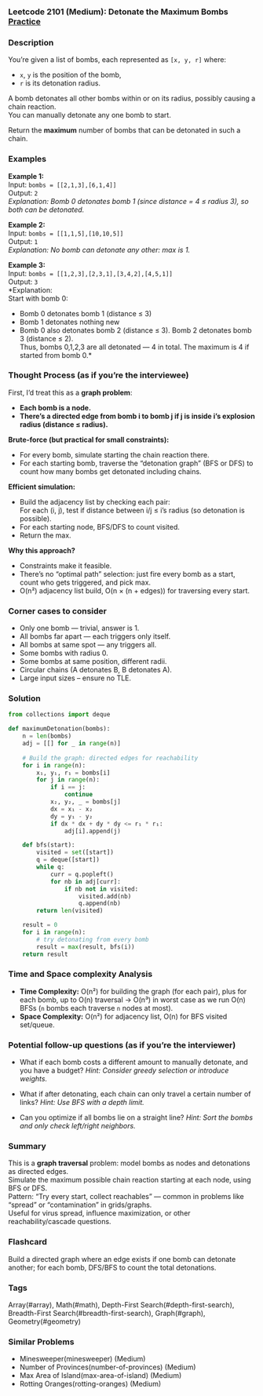 ### Leetcode 2101 (Medium): Detonate the Maximum Bombs [Practice](https://leetcode.com/problems/detonate-the-maximum-bombs)

### Description  
You’re given a list of bombs, each represented as `[x, y, r]` where:
- `x`, `y` is the position of the bomb,
- `r` is its detonation radius.

A bomb detonates all other bombs within or on its radius, possibly causing a chain reaction.  
You can manually detonate any one bomb to start.

Return the **maximum** number of bombs that can be detonated in such a chain.

### Examples  

**Example 1:**  
Input: `bombs = [[2,1,3],[6,1,4]]`  
Output: `2`  
*Explanation: Bomb 0 detonates bomb 1 (since distance = 4 ≤ radius 3), so both can be detonated.*

**Example 2:**  
Input: `bombs = [[1,1,5],[10,10,5]]`  
Output: `1`  
*Explanation: No bomb can detonate any other: max is 1.*

**Example 3:**  
Input: `bombs = [[1,2,3],[2,3,1],[3,4,2],[4,5,1]]`  
Output: `3`  
*Explanation:  
Start with bomb 0:  
- Bomb 0 detonates bomb 1 (distance ≤ 3)  
- Bomb 1 detonates nothing new  
- Bomb 0 also detonates bomb 2 (distance ≤ 3). Bomb 2 detonates bomb 3 (distance ≤ 2).  
Thus, bombs 0,1,2,3 are all detonated — 4 in total. The maximum is 4 if started from bomb 0.*

### Thought Process (as if you’re the interviewee)  

First, I’d treat this as a **graph problem**:
- **Each bomb is a node.**  
- **There’s a directed edge from bomb i to bomb j if j is inside i’s explosion radius (distance ≤ radius).**

**Brute-force (but practical for small constraints):**
- For every bomb, simulate starting the chain reaction there.
- For each starting bomb, traverse the “detonation graph” (BFS or DFS) to count how many bombs get detonated including chains.

**Efficient simulation:**
- Build the adjacency list by checking each pair:  
  For each (i, j), test if distance between i/j ≤ i’s radius (so detonation is possible).
- For each starting node, BFS/DFS to count visited.
- Return the max.

**Why this approach?**
- Constraints make it feasible.
- There’s no “optimal path” selection: just fire every bomb as a start, count who gets triggered, and pick max.
- O(n²) adjacency list build, O(n × (n + edges)) for traversing every start.

### Corner cases to consider  
- Only one bomb — trivial, answer is 1.
- All bombs far apart — each triggers only itself.
- All bombs at same spot — any triggers all.
- Some bombs with radius 0.
- Some bombs at same position, different radii.
- Circular chains (A detonates B, B detonates A).
- Large input sizes – ensure no TLE.

### Solution

```python
from collections import deque

def maximumDetonation(bombs):
    n = len(bombs)
    adj = [[] for _ in range(n)]
    
    # Build the graph: directed edges for reachability
    for i in range(n):
        x₁, y₁, r₁ = bombs[i]
        for j in range(n):
            if i == j:
                continue
            x₂, y₂, _ = bombs[j]
            dx = x₁ - x₂
            dy = y₁ - y₂
            if dx * dx + dy * dy <= r₁ * r₁:
                adj[i].append(j)

    def bfs(start):
        visited = set([start])
        q = deque([start])
        while q:
            curr = q.popleft()
            for nb in adj[curr]:
                if nb not in visited:
                    visited.add(nb)
                    q.append(nb)
        return len(visited)

    result = 0
    for i in range(n):
        # try detonating from every bomb
        result = max(result, bfs(i))
    return result
```

### Time and Space complexity Analysis  

- **Time Complexity:** O(n²) for building the graph (for each pair), plus for each bomb, up to O(n) traversal → O(n³) in worst case as we run O(n) BFSs (`n` bombs each traverse `n` nodes at most).
- **Space Complexity:** O(n²) for adjacency list, O(n) for BFS visited set/queue.

### Potential follow-up questions (as if you’re the interviewer)  

- What if each bomb costs a different amount to manually detonate, and you have a budget?
  *Hint: Consider greedy selection or introduce weights.*

- What if after detonating, each chain can only travel a certain number of links?
  *Hint: Use BFS with a depth limit.*

- Can you optimize if all bombs lie on a straight line?
  *Hint: Sort the bombs and only check left/right neighbors.*

### Summary
This is a **graph traversal** problem: model bombs as nodes and detonations as directed edges.  
Simulate the maximum possible chain reaction starting at each node, using BFS or DFS.  
Pattern: “Try every start, collect reachables” — common in problems like “spread” or “contamination” in grids/graphs.  
Useful for virus spread, influence maximization, or other reachability/cascade questions.


### Flashcard
Build a directed graph where an edge exists if one bomb can detonate another; for each bomb, DFS/BFS to count the total detonations.

### Tags
Array(#array), Math(#math), Depth-First Search(#depth-first-search), Breadth-First Search(#breadth-first-search), Graph(#graph), Geometry(#geometry)

### Similar Problems
- Minesweeper(minesweeper) (Medium)
- Number of Provinces(number-of-provinces) (Medium)
- Max Area of Island(max-area-of-island) (Medium)
- Rotting Oranges(rotting-oranges) (Medium)